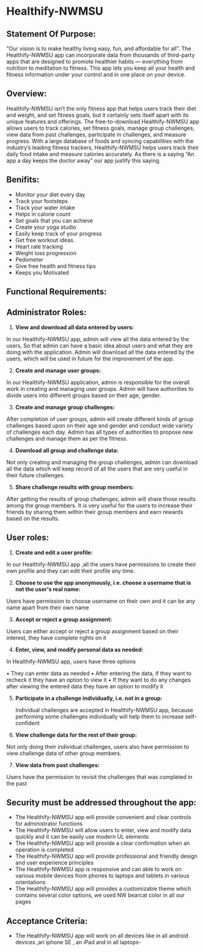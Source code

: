 # Healthify-NWMSU

## Statement Of Purpose:

“Our vision is to make healthy living easy, fun, and affordable for all”. The Healthify-NWMSU app can incorporate data from thousands of third-party apps that are designed to promote healthier habits — everything from nutrition to meditation to fitness. This app lets you keep all your health and fitness information under your control and in one place on your device.

## Overview:

Healthify-NWMSU isn’t the only fitness app that helps users track their diet and weight, and set fitness goals, but it certainly sets itself apart with its unique features and offerings. The free-to-download Healthify-NWMSU app allows users to track calories, set fitness goals, manage group challenges, view data from past challenges, participate in challenges, and measure progress. With a large database of foods and syncing capabilities with the industry’s leading fitness trackers, Healthify-NWMSU helps users track their daily food intake and measure calories accurately. As there is a saying “An app a day keeps the doctor away” our app justify this saying.

## Benifits:

- Monitor your diet every day
- Track your footsteps
- Track your water intake
- Helps in calorie count
- Set goals that you can achieve
- Create your yoga studio
- Easily keep track of your progress
- Get free workout ideas.
- Heart rate tracking 
- Weight loss progression
- Pedometer
- Give free health and fitness tips
- Keeps you Motivated

## Functional Requirements:

## Administrator Roles: 

1.	**View and download all data entered by users:**

In our Healthify-NWMSU app, admin will view all the data entered by the users, So that admin can have a basic idea about users and what they are doing with the application. Admin will download all the data entered by the users, which will be used in future for the improvement of the app.

2.	**Create and manage user groups:**

  In our Healthify-NWMSU application, admin is responsible for the overall work in creating and managing user groups. Admin will have authorities to divide users into different groups based on their age, gender.
  
3.	**Create and manage group challenges:**

After completion of user groups, admin will create different kinds of group challenges based upon on their age and gender and conduct wide variety of challenges each day. Admin has all types of authorities to propose new challenges and manage them as per the fitness.

4.	**Download all group and challenge data:**

Not only creating and managing the group challenges, admin can download all the data which will keep record of all the users that are very useful in their future challenges.

5.	**Share challenge results with group members:**

After getting the results of group challenges, admin will share those results among the group members. It is very useful for the users to increase their friends by sharing them within their group members and earn rewards based on the results.

## User roles:

1) **Create and edit a user profile:**

In our Healthify-NWMSU app ,all the users have permissions to create their own profile and they can edit their profile any time.

2)	**Choose to use the app anonymously, i.e. choose a username that is not the user's real name:**

Users have permission to choose username on their own and it can be any name apart from their own name

3)	**Accept or reject a group assignment:**

Users can either accept or reject a group assignment based on their interest, they have complete rights on it 

4)	**Enter, view, and modify personal data as needed:**

In Healthify-NWMSU app, users have three options 

•	They can enter data as needed 
•	After entering the data, if they want to recheck it they have an option to view it 
•	If they want to do any changes after viewing the entered data they have an option to modify it

5)	**Participate in a challenge individually, i.e. not in a group:**

    Individual challenges are accepted in Healthify-NWMSU app, because performing some challenges individually will help them to increase self-confident
    
6)	**View challenge data for the rest of their group:**

 Not only doing their individual challenges, users also have permission to view challenge data of other group members.
 
7)	**View data from past challenges:**

Users have the permission to revisit the challenges that was completed in the past 

## Security must be addressed throughout the app:

- The Healthify-NWMSU app will provide convenient and clear controls for administrator functions
- The Healthify-NWMSU will allow users to enter, view and modify data quickly and it can be easily use modern UL elements
- The Healthify-NWMSU app will provide a clear confirmation when an operation is completed
- The Healthify-NWMSU app will provide professional and friendly design and user experience principles
- The Healthify-NWMSU app is responsive and can able to work on various mobile devices from phones to laptops and tablets in various orientations
- The Healthify-NWMSU app will provides a customizable theme which contains several color options, we used NW bearcat color in all our pages 
## Acceptance Criteria:

- The Healthify-NWMSU app will work on all devices like in all android devices ,an iphone SE , an iPad and in all laptops- 







